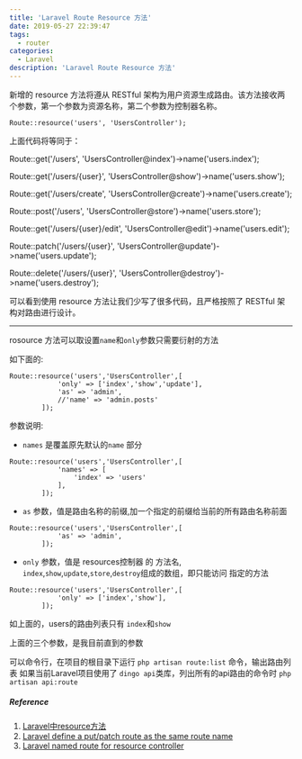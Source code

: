 ```yaml
---
title: 'Laravel Route Resource 方法'
date: 2019-05-27 22:39:47
tags: 
  - router
categories:
  - Laravel
description: 'Laravel Route Resource 方法'
---
```



新增的 resource 方法将遵从 RESTful 架构为用户资源生成路由。该方法接收两个参数，第一个参数为资源名称，第二个参数为控制器名称。

```
Route::resource('users', 'UsersController');
```

上面代码将等同于：

Route::get('/users', 'UsersController@index')->name('users.index');

Route::get('/users/{user}', 'UsersController@show')->name('users.show');

Route::get('/users/create', 'UsersController@create')->name('users.create');

Route::post('/users', 'UsersController@store')->name('users.store');

Route::get('/users/{user}/edit', 'UsersController@edit')->name('users.edit');

Route::patch('/users/{user}', 'UsersController@update')->name('users.update');

Route::delete('/users/{user}', 'UsersController@destroy')->name('users.destroy');

可以看到使用 resource 方法让我们少写了很多代码，且严格按照了 RESTful 架构对路由进行设计。

----

rosource 方法可以取设置`name`和`only`参数只需要衍射的方法

如下面的: 

```
Route::resource('users','UsersController',[
            'only' => ['index','show','update'],
            'as' => 'admin',
            //'name' => 'admin.posts'
        ]);
```

参数说明:
* `names` 是覆盖原先默认的`name` 部分

```
Route::resource('users','UsersController',[
            'names' => [
                'index' => 'users'
            ],
        ]);
```
* `as` 参数，值是路由名称的前缀,加一个指定的前缀给当前的所有路由名称前面


```
Route::resource('users','UsersController',[
            'as' => 'admin',
        ]);
```

* `only` 参数，值是 resources控制器 的 方法名, `index`,`show`,`update`,`store`,`destroy`组成的数组，即只能访问 指定的方法

```
Route::resource('users','UsersController',[
            'only' => ['index','show'],
        ]);
```

如上面的，users的路由列表只有 `index`和`show`

上面的三个参数，是我目前直到的参数


可以命令行，在项目的根目录下运行 `php artisan route:list` 命令，输出路由列表
如果当前Laravel项目使用了 `dingo api`类库，列出所有的api路由的命令时 `php artisan api:route`


##### Reference

1. [Laravel中resource方法](https://www.cnblogs.com/lovebing/p/7832523.html)
2. [Laravel define a put/patch route as the same route name](https://stackoverflow.com/a/27316914)
3. [Laravel named route for resource controller](https://stackoverflow.com/a/25291737)